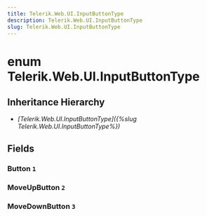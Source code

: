 ```yaml
---
title: Telerik.Web.UI.InputButtonType
description: Telerik.Web.UI.InputButtonType
slug: Telerik.Web.UI.InputButtonType
---
```


# enum Telerik.Web.UI.InputButtonType

## Inheritance Hierarchy

* *[Telerik.Web.UI.InputButtonType]({%slug Telerik.Web.UI.InputButtonType%})*

## Fields

### Button `1`

### MoveUpButton `2`

### MoveDownButton `3`


